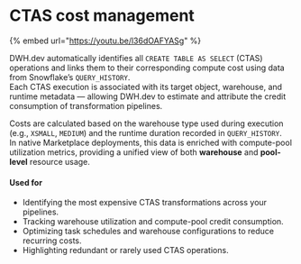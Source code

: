 # CTAS cost management

{% embed url="https://youtu.be/l36dOAFYASg" %}

DWH.dev automatically identifies all `CREATE TABLE AS SELECT` (CTAS) operations and links them to their corresponding compute cost using data from Snowflake’s `QUERY_HISTORY`.\
Each CTAS execution is associated with its target object, warehouse, and runtime metadata — allowing DWH.dev to estimate and attribute the credit consumption of transformation pipelines.

Costs are calculated based on the warehouse type used during execution (e.g., `XSMALL`, `MEDIUM`) and the runtime duration recorded in `QUERY_HISTORY`.\
In native Marketplace deployments, this data is enriched with compute-pool utilization metrics, providing a unified view of both **warehouse** and **pool-level** resource usage.

#### Used for

* Identifying the most expensive CTAS transformations across your pipelines.
* Tracking warehouse utilization and compute-pool credit consumption.
* Optimizing task schedules and warehouse configurations to reduce recurring costs.
* Highlighting redundant or rarely used CTAS operations.
